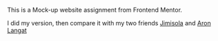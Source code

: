 This is a Mock-up website assignment from Frontend Mentor.

I did my version, then compare it with my two friends <a href="https://github.com/jimmisola">Jimisola</a> and <a href="">Aron Langat</a>